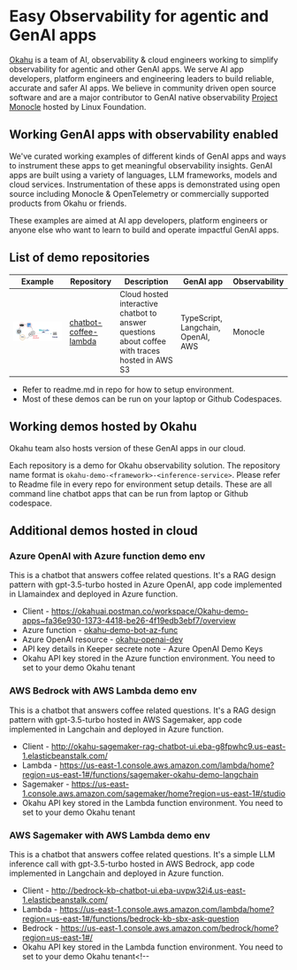# Easy Observability for agentic and GenAI apps 

[Okahu](https://www.okahu.ai) is a team of AI, observability & cloud engineers working to simplify observability for agentic and other GenAI apps. We serve AI app developers, platform engineers and engineering leaders to build reliable, accurate and safer AI apps. We believe in community driven open source software and are a major contributor to GenAI native observability [Project Monocle](https://monocle2ai.github.io/docs/) hosted by Linux Foundation.

## Working GenAI apps with observability enabled

We've curated working examples of different kinds of GenAI apps and ways to instrument these apps to get meaningful observability insights. GenAI apps are built using a variety of languages, LLM frameworks, models and cloud services. Instrumentation of these apps is demonstrated using open source including Monocle & OpenTelemetry or commercially supported products from Okahu or friends. 

These examples are aimed at AI app developers, platform engineers or anyone else who want to learn to build and operate impactful GenAI apps. 

## List of demo repositories

| Example | Repository | Description | GenAI app | Observability |
| --- | --- |--- | --- | --- | 
| ![thumbnail](monocle_chatbot_aws.png) | [chatbot-coffee-lambda](https://github.com/okahu-demos/chatbot-coffee-lambda) |Cloud hosted interactive chatbot to answer questions about coffee with traces hosted in AWS S3 | TypeScript, Langchain, OpenAI, AWS | Monocle | 


- Refer to readme.md in repo for how to setup environment.
- Most of these demos can be run on your laptop or Github Codespaces. 

## Working demos hosted by Okahu

Okahu team also hosts version of these GenAI apps in our cloud. 

Each repository is a demo for Okahu observability solution. The repository name format is ``okahu-demo-<framework>-<inference-service>``. Please refer to Readme file in every repo for environment setup details. These are all command line chatbot apps that can be run from laptop or Github codespace.

## Additional demos hosted in cloud 
### Azure OpenAI with Azure function demo env
This is a chatbot that answers coffee related questions. It's a RAG design pattern with gpt-3.5-turbo hosted in Azure OpenAI, app code implemented in Llamaindex and deployed in Azure function.
- Client - https://okahuai.postman.co/workspace/Okahu-demo-apps~fa36e930-1373-4418-be26-4f19edb3ebf7/overview
- Azure function - [okahu-demo-bot-az-func](https://portal.azure.com/#@NETORGFT14510184.onmicrosoft.com/asset/WebsitesExtension/Website/subscriptions/a8215907-de61-45d9-8d3f-aab5a9a432fb/resourceGroups/okahu-demo-rg/providers/Microsoft.Web/sites/okahu-demo-bot-az-func)
- Azure OpenAI resource - [okahu-openai-dev](https://portal.azure.com/#@NETORGFT14510184.onmicrosoft.com/asset/Microsoft_Azure_ProjectOxford/CognitiveServicesAccount/subscriptions/a8215907-de61-45d9-8d3f-aab5a9a432fb/resourceGroups/okahu_rg/providers/Microsoft.CognitiveServices/accounts/okahu-openai-dev)
- API key details in Keeper secrete note -  Azure OpenAI Demo Keys
- Okahu API key stored in the Azure function environment. You need to set to your demo Okahu tenant

### AWS Bedrock with AWS Lambda demo env
This is a chatbot that answers coffee related questions. It's a RAG design pattern with gpt-3.5-turbo hosted in AWS Sagemaker, app code implemented in Langchain and deployed in Azure function.
- Client - http://okahu-sagemaker-rag-chatbot-ui.eba-g8fpwhc9.us-east-1.elasticbeanstalk.com/
- Lambda - https://us-east-1.console.aws.amazon.com/lambda/home?region=us-east-1#/functions/sagemaker-okahu-demo-langchain
- Sagemaker - https://us-east-1.console.aws.amazon.com/sagemaker/home?region=us-east-1#/studio
- Okahu API key stored in the Lambda function environment. You need to set to your demo Okahu tenant

### AWS Sagemaker with AWS Lambda demo env
This is a chatbot that answers coffee related questions. It's a simple LLM inference call with gpt-3.5-turbo hosted in AWS Bedrock, app code implemented in Langchain and deployed in Azure function.
- Client - http://bedrock-kb-chatbot-ui.eba-uvpw32i4.us-east-1.elasticbeanstalk.com/
- Lambda - https://us-east-1.console.aws.amazon.com/lambda/home?region=us-east-1#/functions/bedrock-kb-sbx-ask-question
- Bedrock - https://us-east-1.console.aws.amazon.com/bedrock/home?region=us-east-1#/
- Okahu API key stored in the Lambda function environment. You need to set to your demo Okahu tenant<!--

